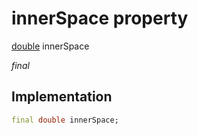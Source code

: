 


# innerSpace property






[double](https://api.flutter.dev/flutter/dart-core/double-class.html) innerSpace
  
_final_






## Implementation

```dart
final double innerSpace;


```







